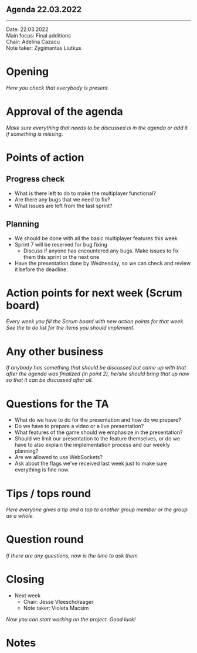 ## Agenda 22.03.2022

---

Date:           22.03.2022\
Main focus:     Final additions\
Chair:          Adelina Cazacu\
Note taker:     Zygimantas Liutkus

# Opening

*Here you check that everybody is present.*

# Approval of the agenda

*Make sure everything that needs to be discussed is in the agenda or add it if something is missing.*

# Points of action

## Progress check

- What is there left to do to make the multiplayer functional?
- Are there any bugs that we need to fix?
- What issues are left from the last sprint?

## Planning

- We should be done with all the basic multiplayer features this week
- Sprint 7 will be reserved for bug fixing
    - Discuss if anyone has encountered any bugs. Make issues to fix them this sprint or the next one
- Have the presentation done by Wednesday, so we can check and review it before the deadline.

# Action points for next week (Scrum board)

*Every week you fill the Scrum board with new action points for that week. See the to do list for the items you should
implement.*

# Any other business

*If anybody has something that should be discussed but came up with that after the agenda was finalized (in point 2),
he/she should bring that up now so that it can be discussed after all.*

# Questions for the TA

- What do we have to do for the presentation and how do we prepare?
- Do we have to prepare a video or a live presentation?
- What features of the game should we emphasize in the presentation?
- Should we limit our presentation to the feature themselves, or do we have to also explain the implementation process and our weekly planning?
- Are we allowed to use WebSockets?
- Ask about the flags we've received last week just to make sure everything is fine now.

# Tips / tops round

*Here everyone gives a tip and a top to another group member or the group as a whole.*

# Question round

*If there are any questions, now is the time to ask them.*

# Closing

- Next week
    - Chair: Jesse Vleeschdraager
    - Note taker: Violeta Macsim

*Now you can start working on the project. Good luck!*

# Notes

